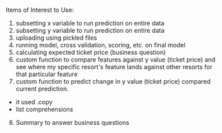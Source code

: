 Items of Interest to Use:

1. subsetting x variable to run prediction on entire data
2. subsetting y variable to run prediction on entire data
3. uploading using pickled files
4. running model, cross validation, scoring, etc. on final model
5. calculating expected ticket price (business question)
6. custom function to compare features against y value (ticket price) and see where my specific resort's feature lands against other resorts for that particular feature
7. custom function to predict change in y value (ticket price) compared current prediction.
  - it used .copy
  - list comprehensions
8. Summary to answer business questions
